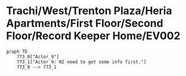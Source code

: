 # Trachi/West/Trenton Plaza/Heria Apartments/First Floor/Second Floor/Record Keeper Home/EV002


```mermaid
graph TD
    773_0["Actor_9"]
    773_1["Actor_9: NI need to get some info first."]
    773_0 --> 773_1
```